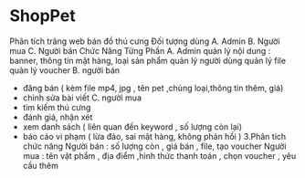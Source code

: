 # ShopPet
Phân tích trâng web bán đồ thú cưng
Đối tượng dùng
A. Admin
B. Người mua
C. Người bán
Chức Năng Từng Phần
A. Admin
quản lý nội dung : banner, thông tin mặt hàng, loại sản phẩm
quản lý người dùng
quản lý file
quản lý voucher
B. người bán
  - đăng bán ( kèm file mp4, jpg , tên pet ,chủng loại,thông tin thêm, giá)
  - chỉnh sửa bài viết
C. người mua
  - tìm kiếm thú cưng 
  - đánh giá, nhận xét 
  - xem danh sách ( liên quan đến keyword , số lượng còn lại)
  - báo cáo vi phạm ( lừa đảo, sai mặt hàng, không phản hồi )
3.Phân tích chức năng
Người bán : số lượng còn , giá bán , file, tạo voucher
Người mua : tên vật phẩm , địa điểm ,hình thức thanh toán , chọn voucher , yêu cầu thêm
